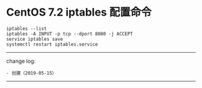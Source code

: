 # CentOS 7.2 iptables 配置命令

```shell
iptables --list
iptables -A INPUT -p tcp --dport 8080 -j ACCEPT
service iptables save
systemctl restart iptables.service
```

---

change log: 

	- 创建（2019-05-15）

---


